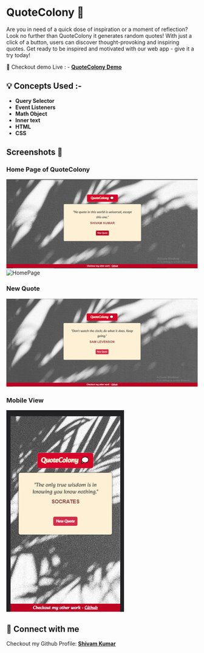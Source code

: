 # QuoteColony 💭

Are you in need of a quick dose of inspiration or a moment of reflection? Look no further than QuoteColony it generates random quotes! With just a click of a button, users can discover thought-provoking and inspiring quotes. Get ready to be inspired and motivated with our web app - give it a try today!

📍 Checkout demo Live : - **[QuoteColony Demo](https://cosmic-centaur-d491f7.netlify.app)**


## 💡 Concepts Used :- 

- **Query Selector**
- **Event Listeners** 
- **Math Object** 
- **Inner text** 
- **HTML**
- **CSS** 



## Screenshots 📸

### Home Page of QuoteColony
![HomePage](https://github.com/Shivamkumar26/QuoteColony/blob/main/images/HomePage.png)
![HomePage](https://user-images.githubusercontent.com/99862619/227762621-1d53dff5-f399-4ee3-abc0-1a2dc73b8512.png)

### New Quote 
![New Quote](https://github.com/Shivamkumar26/QuoteColony/blob/main/images/NewQuote.png)

### Mobile View 
![Mobile view](https://github.com/Shivamkumar26/QuoteColony/blob/main/images/MobileView.png)

## 🚀 Connect with me 

Checkout my Github Profile: **[Shivam Kumar](https://github.com/Shivamkumar26/)**
